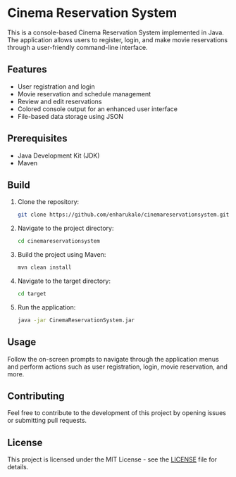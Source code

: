 # Cinema Reservation System

This is a console-based Cinema Reservation System implemented in Java. The application allows users to register, login, and make movie reservations through a user-friendly command-line interface.

## Features

- User registration and login
- Movie reservation and schedule management
- Review and edit reservations
- Colored console output for an enhanced user interface
- File-based data storage using JSON

## Prerequisites

- Java Development Kit (JDK)
- Maven

## Build

1. Clone the repository:

    ```bash
    git clone https://github.com/enharukalo/cinemareservationsystem.git
    ```

2. Navigate to the project directory:

    ```bash
    cd cinemareservationsystem
    ```

3. Build the project using Maven:

    ```bash
    mvn clean install
    ```

4. Navigate to the target directory:

    ```bash
    cd target
    ```

5. Run the application:

    ```bash
    java -jar CinemaReservationSystem.jar
    ```

## Usage

Follow the on-screen prompts to navigate through the application menus and perform actions such as user registration, login, movie reservation, and more.

## Contributing

Feel free to contribute to the development of this project by opening issues or submitting pull requests.

## License

This project is licensed under the MIT License - see the [LICENSE](LICENSE) file for details.
